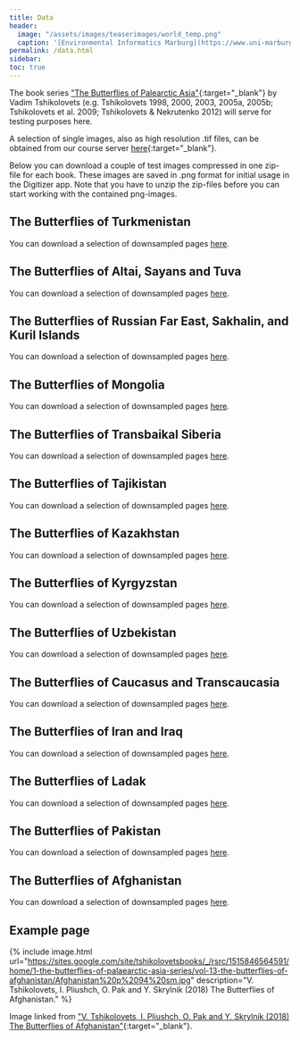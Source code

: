 ```yaml
---
title: Data
header:
  image: "/assets/images/teaserimages/world_temp.png"
  caption: '[Environmental Informatics Marburg](https://www.uni-marburg.de/en/fb19/disciplines/physisch/environmentalinformatics){:target="_blank"}'
permalink: /data.html
sidebar:
toc: true
---
```



The book series ["The Butterflies of Palearctic Asia"](https://sites.google.com/site/tshikolovetsbooks/home/1-the-butterflies-of-palaearctic-asia-series){:target="_blank"}
by Vadim Tshikolovets (e.g. Tshikolovets 1998, 2000, 2003, 2005a, 2005b;
Tshikolovets et al. 2009; Tshikolovets & Nekrutenko 2012) will serve for testing purposes here.

A selection of single images, also as high resolution .tif files, can be obtained from our course server [here](http://85.214.102.111/data/books_examples/){:target="_blank"}.

Below you can download a couple of test images compressed in one zip-file for each book.
These images are saved in .png format for initial usage in the Digitizer app.
Note that you have to unzip the zip-files before you can start working with the contained png-images.



<!--
-->

## The Butterflies of Turkmenistan
You can download a selection of downsampled pages [here][1].

[1]:http://85.214.102.111/data/books_examples/book_01/

## The Butterflies of Altai, Sayans and Tuva
You can download a selection of downsampled pages [here][2].

[2]:http://85.214.102.111/data/books_examples/book_02/

## The Butterflies of Russian Far East, Sakhalin, and Kuril Islands
You can download a selection of downsampled pages [here][3].

[3]:http://85.214.102.111/data/books_examples/book_03/

## The Butterflies of Mongolia
You can download a selection of downsampled pages [here][4].

[4]:http://85.214.102.111/data/books_examples/book_04/

## The Butterflies of Transbaikal Siberia
You can download a selection of downsampled pages [here][5].

[5]:http://85.214.102.111/data/books_examples/book_05/

## The Butterflies of Tajikistan
You can download a selection of downsampled pages [here][6].

[6]:http://85.214.102.111/data/books_examples/book_06/

## The Butterflies of Kazakhstan
You can download a selection of downsampled pages [here][7].

[7]:http://85.214.102.111/data/books_examples/book_07/

## The Butterflies of Kyrgyzstan
You can download a selection of downsampled pages [here][8].

[8]:http://85.214.102.111/data/books_examples/book_08/

## The Butterflies of Uzbekistan
You can download a selection of downsampled pages [here][9].

[9]:http://85.214.102.111/data/books_examples/book_09/

## The Butterflies of Caucasus and Transcaucasia
You can download a selection of downsampled pages [here][10].

[10]:http://85.214.102.111/data/books_examples/book_10/

## The Butterflies of Iran and Iraq
You can download a selection of downsampled pages [here][11].

[11]:http://85.214.102.111/data/books_examples/book_11/

## The Butterflies of Ladak
You can download a selection of downsampled pages [here][12].

[12]:http://85.214.102.111/data/books_examples/book_12/

## The Butterflies of Pakistan
You can download a selection of downsampled pages [here][13].

[13]:http://85.214.102.111/data/books_examples/book_13/

## The Butterflies of Afghanistan
You can download a selection of downsampled pages [here][14].

[14]:http://85.214.102.111/data/books_examples/book_14/


## Example page

{% include image.html url="https://sites.google.com/site/tshikolovetsbooks/_/rsrc/1515846564591/home/1-the-butterflies-of-palaearctic-asia-series/vol-13-the-butterflies-of-afghanistan/Afghanistan%20p%2094%20sm.jpg" description="V. Tshikolovets, I. Pliushch, O. Pak and Y. Skrylnik (2018) The Butterflies of Afghanistan." %}

Image linked from ["V. Tshikolovets, I. Pliushch, O. Pak and Y. Skrylnik (2018) The Butterflies of Afghanistan"](https://sites.google.com/site/tshikolovetsbooks/home/1-the-butterflies-of-palaearctic-asia-series/vol-13-the-butterflies-of-afghanistan){:target="_blank"}.




